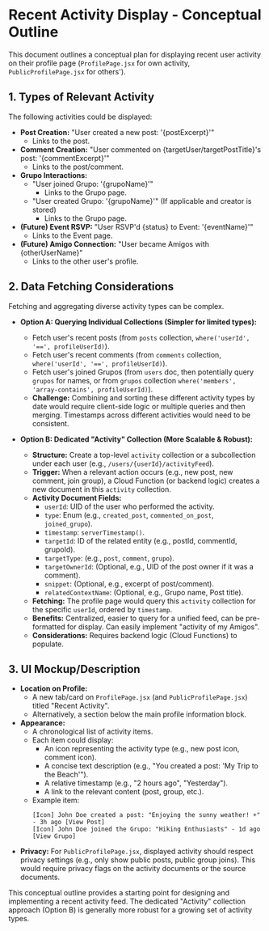 # Recent Activity Display - Conceptual Outline

This document outlines a conceptual plan for displaying recent user activity on their profile page (`ProfilePage.jsx` for own activity, `PublicProfilePage.jsx` for others').

## 1. Types of Relevant Activity

The following activities could be displayed:

*   **Post Creation:** "User created a new post: '{postExcerpt}'"
    *   Links to the post.
*   **Comment Creation:** "User commented on {targetUser/targetPostTitle}'s post: '{commentExcerpt}'"
    *   Links to the post/comment.
*   **Grupo Interactions:**
    *   "User joined Grupo: '{grupoName}'"
        *   Links to the Grupo page.
    *   "User created Grupo: '{grupoName}'" (If applicable and creator is stored)
        *   Links to the Grupo page.
*   **(Future) Event RSVP:** "User RSVP'd {status} to Event: '{eventName}'"
    *   Links to the Event page.
*   **(Future) Amigo Connection:** "User became Amigos with {otherUserName}"
    *   Links to the other user's profile.

## 2. Data Fetching Considerations

Fetching and aggregating diverse activity types can be complex.

*   **Option A: Querying Individual Collections (Simpler for limited types):**
    *   Fetch user's recent posts (from `posts` collection, `where('userId', '==', profileUserId)`).
    *   Fetch user's recent comments (from `comments` collection, `where('userId', '==', profileUserId)`).
    *   Fetch user's joined Grupos (from `users` doc, then potentially query `grupos` for names, or from `grupos` collection `where('members', 'array-contains', profileUserId)`).
    *   **Challenge:** Combining and sorting these different activity types by date would require client-side logic or multiple queries and then merging. Timestamps across different activities would need to be consistent.

*   **Option B: Dedicated "Activity" Collection (More Scalable & Robust):**
    *   **Structure:** Create a top-level `activity` collection or a subcollection under each user (e.g., `/users/{userId}/activityFeed`).
    *   **Trigger:** When a relevant action occurs (e.g., new post, new comment, join group), a Cloud Function (or backend logic) creates a new document in this `activity` collection.
    *   **Activity Document Fields:**
        *   `userId`: UID of the user who performed the activity.
        *   `type`: Enum (e.g., `created_post`, `commented_on_post`, `joined_grupo`).
        *   `timestamp`: `serverTimestamp()`.
        *   `targetId`: ID of the related entity (e.g., postId, commentId, grupoId).
        *   `targetType`: (e.g., `post`, `comment`, `grupo`).
        *   `targetOwnerId`: (Optional, e.g., UID of the post owner if it was a comment).
        *   `snippet`: (Optional, e.g., excerpt of post/comment).
        *   `relatedContextName`: (Optional, e.g., Grupo name, Post title).
    *   **Fetching:** The profile page would query this `activity` collection for the specific `userId`, ordered by `timestamp`.
    *   **Benefits:** Centralized, easier to query for a unified feed, can be pre-formatted for display. Can easily implement "activity of my Amigos".
    *   **Considerations:** Requires backend logic (Cloud Functions) to populate.

## 3. UI Mockup/Description

*   **Location on Profile:**
    *   A new tab/card on `ProfilePage.jsx` (and `PublicProfilePage.jsx`) titled "Recent Activity".
    *   Alternatively, a section below the main profile information block.
*   **Appearance:**
    *   A chronological list of activity items.
    *   Each item could display:
        *   An icon representing the activity type (e.g., new post icon, comment icon).
        *   A concise text description (e.g., "You created a post: 'My Trip to the Beach'").
        *   A relative timestamp (e.g., "2 hours ago", "Yesterday").
        *   A link to the relevant content (post, group, etc.).
    *   Example item:
        ```
        [Icon] John Doe created a post: "Enjoying the sunny weather! ☀️" - 3h ago [View Post]
        [Icon] John Doe joined the Grupo: "Hiking Enthusiasts" - 1d ago [View Grupo]
        ```
*   **Privacy:** For `PublicProfilePage.jsx`, displayed activity should respect privacy settings (e.g., only show public posts, public group joins). This would require privacy flags on the activity documents or the source documents.

This conceptual outline provides a starting point for designing and implementing a recent activity feed. The dedicated "Activity" collection approach (Option B) is generally more robust for a growing set of activity types.
